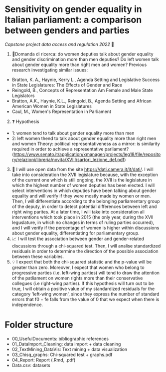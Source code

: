 # Sensitivity on gender equality in Italian parliament: a comparison between genders and parties 
_Capstone project data access and regulation 2022_ :dart:

1. :microscope:Domanda di ricerca: do women deputies talk about gender equality and gender discrimination more than men deputies? Do left women talk about gender equality more than right men and women?
Previous research investigating similar issues:
- Bratton, K. A., Haynie, Kerry L., Agenda Setting and Legislative Success in State Legislatures: The Effects of Gender and Race
- Reingold, B., Concepts of Representation Am Female and Male State Legislators
- Bratton, A.K., Haynie, K.L., Reingold, B., Agenda Setting and African American Women in State Legislatures
- Caul, M., Women's Representation in Parliament
2. :question:  Hypothesis
 - 1: women tend to talk about gender equality more than men 
 - 2: left women thend to talk about gender equality more than right men and women
Theory: political representativeness as a mirror: is similarity required in order to achieve a representative parliament? (https://www.senato.it/application/xmanager/projects/leg18/file/repository/relazioni/libreria/novita/XVIII/sartori_lezione_def.pdf)
3.	:open_file_folder: I will use open data from the site https://dati.camera.it/it/dati/.
I will take into consideration the XVII legislature because, with the exception of the current one which is still ongoing, the XVII is the legislature in which the highest number of women deputies has been elected. I will select interventions in which deputies have been talking about gender equality and will verify if they were mostly made by women or men. Then, I will differentiate according to the belonging parliamentary group of the deputy, in order to detect potential differences between left and right wing parites.
At a later time, I will take into consideration all interventions which took place in 2015 (the only year, during the XVII leguslature, in which no changes in terms of  ruling parties occurred), and I will verify if the percentage of women is higher within discussions about gender equality, differentiating for parliamentary group.
4.	:chart_with_upwards_trend: I will test the association between gender and gender-related discussions through a chi-squared test. Then, I will analise standardized residuals in order to determine the direction of the possible association between these variables. 
5. :bulb: I expect that both the chi-squared statistic and the p-value will be greater than zero. Moreover, I expect that women who belong to progressive parties (i.e. left-wing parties) will tend to draw the attention of the patliament on women rights more than their conservative collegues (i.e right-wing parties). If this hypothesis will turn out to be true, I will obtain a positive value of my standardized residuals for the category 'left-wing women', since they express the number of standard errors that f0 − fe falls from the value of 0 that we expect when there is independence.

# Folder structure 
 
- 00_UsefulDocuments: bibliographic references
- 01_DataImport_Cleaning: data import + data cleaning 
- 02_TextMining_DataVis: Text mining + data visualization
- 03_Chisq_graphs: Chi-squared test + graphs.pdf
- 04_Report: Report (.Rmd, .pdf)
- Data.csv: datasets 

